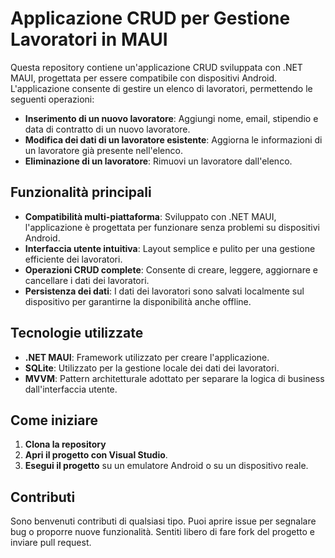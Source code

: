 <h1>Applicazione CRUD per Gestione Lavoratori in MAUI</h1>

<p>Questa repository contiene un'applicazione CRUD sviluppata con .NET MAUI, progettata per essere compatibile con dispositivi Android. L'applicazione consente di gestire un elenco di lavoratori, permettendo le seguenti operazioni:</p>

<ul>
  <li><strong>Inserimento di un nuovo lavoratore</strong>: Aggiungi nome, email, stipendio e data di contratto di un nuovo lavoratore.</li>
  <li><strong>Modifica dei dati di un lavoratore esistente</strong>: Aggiorna le informazioni di un lavoratore già presente nell'elenco.</li>
  <li><strong>Eliminazione di un lavoratore</strong>: Rimuovi un lavoratore dall'elenco.</li>
</ul>

<h2>Funzionalità principali</h2>

<ul>
  <li><strong>Compatibilità multi-piattaforma</strong>: Sviluppato con .NET MAUI, l'applicazione è progettata per funzionare senza problemi su dispositivi Android.</li>
  <li><strong>Interfaccia utente intuitiva</strong>: Layout semplice e pulito per una gestione efficiente dei lavoratori.</li>
  <li><strong>Operazioni CRUD complete</strong>: Consente di creare, leggere, aggiornare e cancellare i dati dei lavoratori.</li>
  <li><strong>Persistenza dei dati</strong>: I dati dei lavoratori sono salvati localmente sul dispositivo per garantirne la disponibilità anche offline.</li>
</ul>

<h2>Tecnologie utilizzate</h2>

<ul>
  <li><strong>.NET MAUI</strong>: Framework utilizzato per creare l'applicazione.</li>
  <li><strong>SQLite</strong>: Utilizzato per la gestione locale dei dati dei lavoratori.</li>
  <li><strong>MVVM</strong>: Pattern architetturale adottato per separare la logica di business dall'interfaccia utente.</li>
</ul>

<h2>Come iniziare</h2>

<ol>
  <li><strong>Clona la repository</strong></li>
  <li><strong>Apri il progetto con Visual Studio</strong>.</li>
  <li><strong>Esegui il progetto</strong> su un emulatore Android o su un dispositivo reale.</li>
</ol>

<h2>Contributi</h2>

<p>Sono benvenuti contributi di qualsiasi tipo. Puoi aprire issue per segnalare bug o proporre nuove funzionalità. Sentiti libero di fare fork del progetto e inviare pull request.</p>


